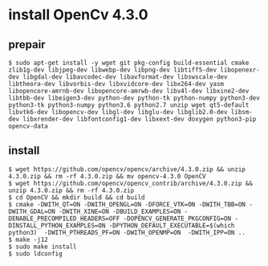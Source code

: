 # install OpenCv 4.3.0
## prepair
    $ sudo apt-get install -y wget git pkg-config build-essential cmake zlib1g-dev libjpeg-dev libwebp-dev libpng-dev libtiff5-dev libopenexr-dev libgdal-dev libavcodec-dev libavformat-dev libswscale-dev libtheora-dev libvorbis-dev libxvidcore-dev libx264-dev yasm libopencore-amrnb-dev libopencore-amrwb-dev libv4l-dev libxine2-dev libtbb-dev libeigen3-dev python-dev python-tk python-numpy python3-dev python3-tk python3-numpy python3.6 python2.7 unzip wget qt5-default libvtk6-dev libopencv-dev libgl-dev libglu-dev libglib2.0-dev libsm-dev libxrender-dev libfontconfig1-dev libxext-dev doxygen python3-pip opencv-data

## install
    $ wget https://github.com/opencv/opencv/archive/4.3.0.zip && unzip 4.3.0.zip && rm -rf 4.3.0.zip && mv opencv-4.3.0 OpenCV
    $ wget https://github.com/opencv/opencv_contrib/archive/4.3.0.zip && unzip 4.3.0.zip && rm -rf 4.3.0.zip
    $ cd OpenCV && mkdir build && cd build
    $ cmake -DWITH_QT=ON -DWITH_OPENGL=ON -DFORCE_VTK=ON -DWITH_TBB=ON -DWITH_GDAL=ON -DWITH_XINE=ON -DBUILD_EXAMPLES=ON -DENABLE_PRECOMPILED_HEADERS=OFF -DOPENCV_GENERATE_PKGCONFIG=ON -DINSTALL_PYTHON_EXAMPLES=ON -DPYTHON_DEFAULT_EXECUTABLE=$(which python3)  -DWITH_PTHREADS_PF=ON -DWITH_OPENMP=ON  -DWITH_IPP=ON ..
    $ make -j12
    $ sudo make install
    $ sudo ldconfig